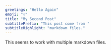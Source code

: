 ```yaml
---
greetings: "Hello Again"
emoji: "✌️"
title: "My Second Post"
subtitlePrefix: "This post come from "
subtitleHighlight: "markdown files."
---
```


This seems to work with multiple markdown files.